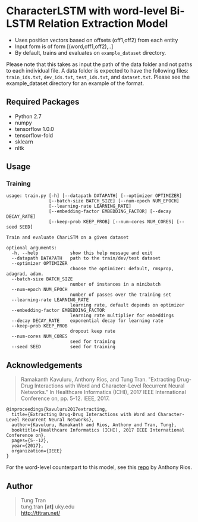 # CharacterLSTM with word-level Bi-LSTM Relation Extraction Model

 * Uses position vectors based on offsets (off1,off2) from each entity 
 * Input form is of form [(word,off1,off2),..]
 * By default, trains and evaluates on ``example_dataset`` directory.

Please note that this takes as input the path of the data folder and not paths to each individual file. A data folder is expected to have the following files: `train_ids.txt`, `dev_ids.txt`, `test_ids.txt`, and `dataset.txt`. Please see the example_dataset directory for an example of the format.


## Required Packages
- Python 2.7
- numpy
- tensorflow 1.0.0
- tensorflow-fold
- sklearn
- nltk

## Usage


### Training

```
usage: train.py [-h] [--datapath DATAPATH] [--optimizer OPTIMIZER]
                [--batch-size BATCH_SIZE] [--num-epoch NUM_EPOCH]
                [--learning-rate LEARNING_RATE]
                [--embedding-factor EMBEDDING_FACTOR] [--decay DECAY_RATE]
                [--keep-prob KEEP_PROB] [--num-cores NUM_CORES] [--seed SEED]

Train and evaluate CharLSTM on a given dataset

optional arguments:
  -h, --help            show this help message and exit
  --datapath DATAPATH   path to the train/dev/test dataset
  --optimizer OPTIMIZER
                        choose the optimizer: default, rmsprop, adagrad, adam.
  --batch-size BATCH_SIZE
                        number of instances in a minibatch
  --num-epoch NUM_EPOCH
                        number of passes over the training set
  --learning-rate LEARNING_RATE
                        learning rate, default depends on optimizer
  --embedding-factor EMBEDDING_FACTOR
                        learning rate multiplier for embeddings
  --decay DECAY_RATE    exponential decay for learning rate
  --keep-prob KEEP_PROB
                        dropout keep rate
  --num-cores NUM_CORES
                        seed for training
  --seed SEED           seed for training

```

## Acknowledgements

> Ramakanth Kavuluru, Anthony Rios, and Tung Tran. "Extracting Drug-Drug Interactions with Word and Character-Level Recurrent Neural Networks." In Healthcare Informatics (ICHI), 2017 IEEE International Conference on, pp. 5-12. IEEE, 2017.

```
@inproceedings{kavuluru2017extracting,
  title={Extracting Drug-Drug Interactions with Word and Character-Level Recurrent Neural Networks},
  author={Kavuluru, Ramakanth and Rios, Anthony and Tran, Tung},
  booktitle={Healthcare Informatics (ICHI), 2017 IEEE International Conference on},
  pages={5--12},
  year={2017},
  organization={IEEE}
}
```

For the word-level counterpart to this model, see this [repo](https://github.com/bionlproc/relation-extraction-rnn) by Anthony Rios.
 
## Author

> Tung Tran  
> tung.tran **[at]** uky.edu  
> <http://tttran.net/>

